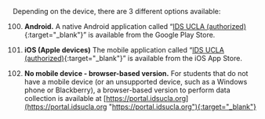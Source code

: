 Depending on the device, there are 3 different options available:

100. **Android.** A native Android application called “[IDS UCLA (authorized)](https://play.google.com/store/apps/details?id=org.idsucla.app.survey){:target="_blank"}” is available from the Google
Play Store.

100. **iOS (Apple devices)** The mobile application called “[IDS UCLA (authorized)](https://apps.apple.com/us/app/ids-ucla-authorized/id6469903361){:target="_blank"}” is available from the iOS
App Store.

100. **No mobile device - browser-based version.** For students that do not have a mobile
device (or an unsupported device, such as a Windows phone or Blackberry), a browser-based
version to perform data collection is available at [https://portal.idsucla.org](https://portal.idsucla.org "https://portal.idsucla.org"){:target="_blank"}